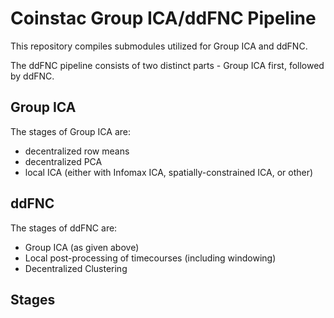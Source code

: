 # Coinstac Group ICA/ddFNC Pipeline

This repository compiles submodules utilized for Group ICA and ddFNC.

The ddFNC pipeline consists of two distinct parts - Group ICA first, followed by ddFNC.

## Group ICA

The stages of Group ICA are:

 - decentralized row means
 - decentralized PCA
 - local ICA (either with Infomax ICA, spatially-constrained ICA, or other)

## ddFNC

The stages of ddFNC are:
 - Group ICA (as given above)
 - Local post-processing of timecourses (including windowing)
 - Decentralized Clustering

## Stages
